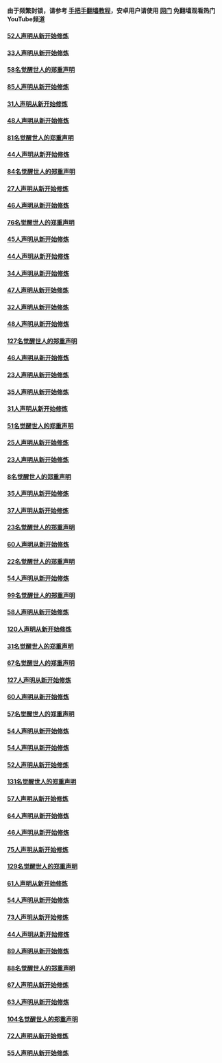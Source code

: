 #### 由于频繁封锁，请参考 [手把手翻墙教程](https://github.com/gfw-breaker/guides/wiki/)，安卓用户请使用 [网门](https://github.com/gfw-breaker/nogfw/blob/master/dl.md?t=03151900) 免翻墙观看热门YouTube频道 

#### [52人声明从新开始修炼](../pages/91/421846.md?t=03151900) 

#### [33人声明从新开始修炼](../pages/91/421804.md?t=03151900) 

#### [58名觉醒世人的郑重声明](../pages/91/421845.md?t=03151900) 

#### [85人声明从新开始修炼](../pages/91/421769.md?t=03151900) 

#### [31人声明从新开始修炼](../pages/91/421763.md?t=03151900) 

#### [48人声明从新开始修炼](../pages/91/421605.md?t=03151900) 

#### [81名觉醒世人的郑重声明](../pages/91/421656.md?t=03151900) 

#### [44人声明从新开始修炼](../pages/91/421544.md?t=03151900) 

#### [84名觉醒世人的郑重声明](../pages/91/421543.md?t=03151900) 

#### [27人声明从新开始修炼](../pages/91/421465.md?t=03151900) 

#### [46人声明从新开始修炼](../pages/91/421454.md?t=03151900) 

#### [76名觉醒世人的郑重声明](../pages/91/421453.md?t=03151900) 

#### [45人声明从新开始修炼](../pages/91/421452.md?t=03151900) 

#### [44人声明从新开始修炼](../pages/91/421422.md?t=03151900) 

#### [34人声明从新开始修炼](../pages/91/421322.md?t=03151900) 

#### [47人声明从新开始修炼](../pages/91/421264.md?t=03151900) 

#### [32人声明从新开始修炼](../pages/91/421225.md?t=03151900) 

#### [48人声明从新开始修炼](../pages/91/421202.md?t=03151900) 

#### [127名觉醒世人的郑重声明](../pages/91/421224.md?t=03151900) 

#### [46人声明从新开始修炼](../pages/91/421203.md?t=03151900) 

#### [23人声明从新开始修炼](../pages/91/421138.md?t=03151900) 

#### [35人声明从新开始修炼](../pages/91/421122.md?t=03151900) 

#### [31人声明从新开始修炼](../pages/91/421081.md?t=03151900) 

#### [51名觉醒世人的郑重声明](../pages/91/421080.md?t=03151900) 

#### [25人声明从新开始修炼](../pages/91/421020.md?t=03151900) 

#### [23人声明从新开始修炼](../pages/91/420884.md?t=03151900) 

#### [8名觉醒世人的郑重声明](../pages/91/420883.md?t=03151900) 

#### [35人声明从新开始修炼](../pages/91/420809.md?t=03151900) 

#### [37人声明从新开始修炼](../pages/91/420766.md?t=03151900) 

#### [23名觉醒世人的郑重声明](../pages/91/420765.md?t=03151900) 

#### [60人声明从新开始修炼](../pages/91/420727.md?t=03151900) 

#### [22名觉醒世人的郑重声明](../pages/91/420726.md?t=03151900) 

#### [54人声明从新开始修炼](../pages/91/420529.md?t=03151900) 

#### [99名觉醒世人的郑重声明](../pages/91/420528.md?t=03151900) 

#### [58人声明从新开始修炼](../pages/91/420198.md?t=03151900) 

#### [120人声明从新开始修炼](../pages/91/420141.md?t=03151900) 

#### [31名觉醒世人的郑重声明](../pages/91/420197.md?t=03151900) 

#### [67名觉醒世人的郑重声明](../pages/91/420140.md?t=03151900) 

#### [127人声明从新开始修炼](../pages/91/420082.md?t=03151900) 

#### [60人声明从新开始修炼](../pages/91/420081.md?t=03151900) 

#### [57名觉醒世人的郑重声明](../pages/91/420080.md?t=03151900) 

#### [54人声明从新开始修炼](../pages/91/419533.md?t=03151900) 

#### [54人声明从新开始修炼](../pages/91/419532.md?t=03151900) 

#### [52人声明从新开始修炼](../pages/91/419531.md?t=03151900) 

#### [131名觉醒世人的郑重声明](../pages/91/419530.md?t=03151900) 

#### [57人声明从新开始修炼](../pages/91/419430.md?t=03151900) 

#### [64人声明从新开始修炼](../pages/91/419429.md?t=03151900) 

#### [46人声明从新开始修炼](../pages/91/419428.md?t=03151900) 

#### [75人声明从新开始修炼](../pages/91/419427.md?t=03151900) 

#### [129名觉醒世人的郑重声明](../pages/91/419426.md?t=03151900) 

#### [61人声明从新开始修炼](../pages/91/419198.md?t=03151900) 

#### [54人声明从新开始修炼](../pages/91/419197.md?t=03151900) 

#### [73人声明从新开始修炼](../pages/91/419196.md?t=03151900) 

#### [44人声明从新开始修炼](../pages/91/419075.md?t=03151900) 

#### [89人声明从新开始修炼](../pages/91/419074.md?t=03151900) 

#### [88名觉醒世人的郑重声明](../pages/91/419195.md?t=03151900) 

#### [67人声明从新开始修炼](../pages/91/419073.md?t=03151900) 

#### [63人声明从新开始修炼](../pages/91/419072.md?t=03151900) 

#### [104名觉醒世人的郑重声明](../pages/91/419071.md?t=03151900) 

#### [72人声明从新开始修炼](../pages/91/418902.md?t=03151900) 

#### [55人声明从新开始修炼](../pages/91/418901.md?t=03151900) 

